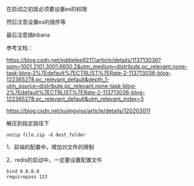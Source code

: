 

在启动之初就必须要设置es的权限

然后注意设置es的插件等

最后注意搞kibana

参考文档：

https://blog.csdn.net/eddielee9217/article/details/113713036?spm=1001.2101.3001.6650.2&utm_medium=distribute.pc_relevant.none-task-blog-2%7Edefault%7ECTRLIST%7ERate-2-113713036-blog-122365278.pc_relevant_default&depth_1-utm_source=distribute.pc_relevant.none-task-blog-2%7Edefault%7ECTRLIST%7ERate-2-113713036-blog-122365278.pc_relevant_default&utm_relevant_index=3


https://blog.csdn.net/xujingyiss/article/details/120203011


解压到指定路径下
```shell
unzip file.zip -d dest_folder
```

1、前端的配置中，增加对文件的限制

2、redis的启动中，一定要设置配置文件
```shell
bind 0.0.0.0
requirepass 123

```